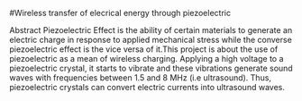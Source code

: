 #Wireless transfer of elecrical energy through piezoelectric

Abstract
Piezoelectric Effect is the ability of certain materials to generate an electric charge in response to applied mechanical stress while the converse piezoelectric effect is the vice versa of it.This project is about the use of piezoelectric as a mean of wireless charging. Applying a high voltage to a  piezoelectric crystal, it starts to vibrate and these vibrations generate sound waves with frequencies between 1.5 and 8 MHz (i.e ultrasound). Thus, piezoelectric crystals can convert electric currents into ultrasound waves.


